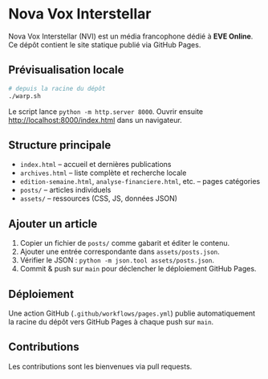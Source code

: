 # Nova Vox Interstellar

Nova Vox Interstellar (NVI) est un média francophone dédié à **EVE Online**. Ce dépôt contient le site statique publié via GitHub Pages.

## Prévisualisation locale
```bash
# depuis la racine du dépôt
./warp.sh
```
Le script lance `python -m http.server 8000`.
Ouvrir ensuite [http://localhost:8000/index.html](http://localhost:8000/index.html) dans un navigateur.

## Structure principale
- `index.html` – accueil et dernières publications
- `archives.html` – liste complète et recherche locale
- `edition-semaine.html`, `analyse-financiere.html`, etc. – pages catégories
- `posts/` – articles individuels
- `assets/` – ressources (CSS, JS, données JSON)

## Ajouter un article
1. Copier un fichier de `posts/` comme gabarit et éditer le contenu.
2. Ajouter une entrée correspondante dans `assets/posts.json`.
3. Vérifier le JSON : `python -m json.tool assets/posts.json`.
4. Commit & push sur `main` pour déclencher le déploiement GitHub Pages.

## Déploiement
Une action GitHub (`.github/workflows/pages.yml`) publie automatiquement la racine du dépôt vers GitHub Pages à chaque push sur `main`.

## Contributions
Les contributions sont les bienvenues via pull requests.
